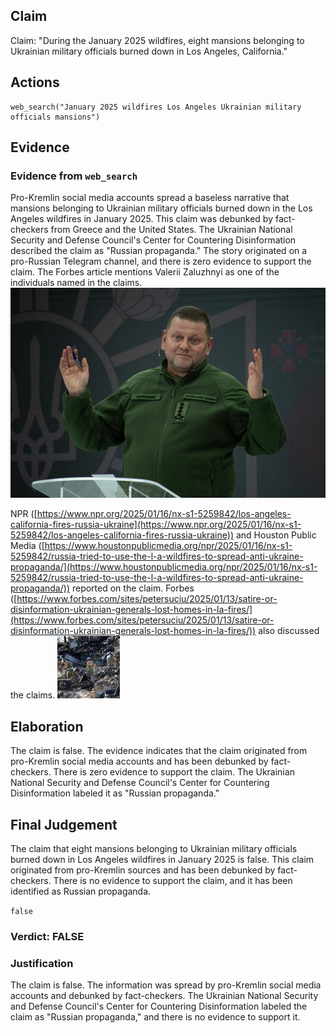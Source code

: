 ## Claim
Claim: "During the January 2025 wildfires, eight mansions belonging to Ukrainian military officials burned down in Los Angeles, California."

## Actions
```
web_search("January 2025 wildfires Los Angeles Ukrainian military officials mansions")
```

## Evidence
### Evidence from `web_search`
Pro-Kremlin social media accounts spread a baseless narrative that mansions belonging to Ukrainian military officials burned down in the Los Angeles wildfires in January 2025. This claim was debunked by fact-checkers from Greece and the United States. The Ukrainian National Security and Defense Council's Center for Countering Disinformation described the claim as "Russian propaganda." The story originated on a pro-Russian Telegram channel, and there is zero evidence to support the claim. The Forbes article mentions Valerii Zaluzhnyi as one of the individuals named in the claims. ![image 2342](media/2025-08-07_20-30-1754598640-955496.jpg)

NPR ([https://www.npr.org/2025/01/16/nx-s1-5259842/los-angeles-california-fires-russia-ukraine](https://www.npr.org/2025/01/16/nx-s1-5259842/los-angeles-california-fires-russia-ukraine)) and Houston Public Media ([https://www.houstonpublicmedia.org/npr/2025/01/16/nx-s1-5259842/russia-tried-to-use-the-l-a-wildfires-to-spread-anti-ukraine-propaganda/](https://www.houstonpublicmedia.org/npr/2025/01/16/nx-s1-5259842/russia-tried-to-use-the-l-a-wildfires-to-spread-anti-ukraine-propaganda/)) reported on the claim. Forbes ([https://www.forbes.com/sites/petersuciu/2025/01/13/satire-or-disinformation-ukrainian-generals-lost-homes-in-la-fires/](https://www.forbes.com/sites/petersuciu/2025/01/13/satire-or-disinformation-ukrainian-generals-lost-homes-in-la-fires/)) also discussed the claims. ![image 2335](media/2025-08-07_20-30-1754598606-937437.jpg)


## Elaboration
The claim is false. The evidence indicates that the claim originated from pro-Kremlin social media accounts and has been debunked by fact-checkers. There is zero evidence to support the claim. The Ukrainian National Security and Defense Council's Center for Countering Disinformation labeled it as "Russian propaganda."


## Final Judgement
The claim that eight mansions belonging to Ukrainian military officials burned down in Los Angeles wildfires in January 2025 is false. This claim originated from pro-Kremlin sources and has been debunked by fact-checkers. There is no evidence to support the claim, and it has been identified as Russian propaganda.

`false`


### Verdict: FALSE

### Justification
The claim is false. The information was spread by pro-Kremlin social media accounts and debunked by fact-checkers. The Ukrainian National Security and Defense Council's Center for Countering Disinformation labeled the claim as "Russian propaganda," and there is no evidence to support it.
